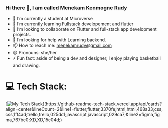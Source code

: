 ### Hi there 👋, I am called Menekam Kenmogne Rudy

- 🔭 I’m currently a student at Microverse
- 🌱 I’m currently learning Fullstack developement and flutter
- 👯 I’m looking to collaborate on Flutter and full-stack app development projects.
- 🤔 I’m looking for help with Learning backend.
- 📫 How to reach me: menekamrudy@gmail.com
- 😄 Pronouns: she/her
- ⚡ Fun fact: aside of being a dev and designer, I enjoy playing basketball and drawing.

# 💻 Tech Stack:
[![My Tech Stack](https://github-readme-tech-stack.vercel.app/api/cards?align=center&lineCount=2&line1=flutter,flutter,3370fe;html,html,468a33;css,css,1ff4ad;trello,trello,025dc1;javascript,javascript,029ca7;&line2=figma,figma,767bc0;XD,XD,15c04d;)](https://github-readme-tech-stack.vercel.app/api/cards?align=center&lineCount=2&line1=flutter,flutter,3370fe;html,html,468a33;css,css,1ff4ad;trello,trello,025dc1;javascript,javascript,029ca7;&line2=figma,figma,767bc0;XD,XD,15c04d;)
